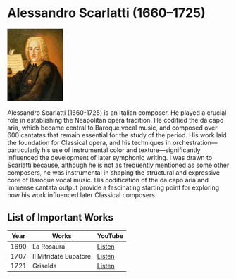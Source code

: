 # Alessandro Scarlatti (1660–1725)

<img src="./scarlattialessandro.jpg" alt="portrait" style="width:25%;" />

Alessandro Scarlatti (1660-1725) is an Italian composer. He played a crucial role in establishing the Neapolitan opera tradition. He codified the da capo aria, which became central to Baroque vocal music, and composed over 600 cantatas that remain essential for the study of the period.
His work laid the foundation for Classical opera, and his techniques in orchestration—particularly his use of instrumental color and texture—significantly influenced the development of later symphonic writing. I was drawn to Scarlatti because, although he is not as frequently mentioned as some other composers, he was instrumental in shaping the structural and expressive core of Baroque vocal music. His codification of the da capo aria and immense cantata output provide a fascinating starting point for exploring how his work influenced later Classical composers.

## List of Important Works

| Year | Works                 | YouTube |
| ---- | --------------------- | ------- |
| 1690 | La Rosaura            | [Listen](https://youtu.be/KdR2p5yNLcI?si=fvbOdb5_qEOBKWG7) |
| 1707 | Il Mitridate Eupatore | [Listen](https://youtu.be/S2axvtlURCU?si=aN0e1uxjiMFJptdn) |
| 1721 | Griselda              | [Listen](https://youtu.be/k4Nef6XL9mA?si=nzlFHLefP8tyhugx) |
